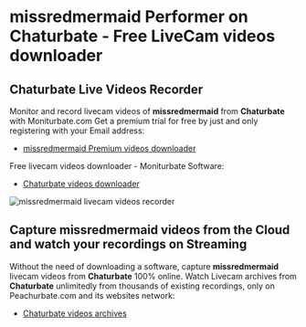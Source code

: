 # missredmermaid Performer on Chaturbate - Free LiveCam videos downloader

## Chaturbate Live Videos Recorder

Monitor and record livecam videos of **missredmermaid** from **Chaturbate** with Moniturbate.com
Get a premium trial for free by just and only registering with your Email address:
* [missredmermaid Premium videos downloader](https://moniturbate.com/request-demo-licence-key.html)

Free livecam videos downloader - Moniturbate Software:
* [Chaturbate videos downloader](https://moniturbate.com/moniturbate-download-software.html)

![missredmermaid livecam videos recorder](https://peachurnet.com/templates/moniturbate-software.png)


## Capture missredmermaid videos from the Cloud and watch your recordings on Streaming

Without the need of downloading a software, capture **missredmermaid** livecam videos from **Chaturbate** 100% online.
Watch Livecam archives from **Chaturbate** unlimitedly from thousands of existing recordings, only on Peachurbate.com and its websites network:
* [Chaturbate videos archives](https://peachurnet.com/)